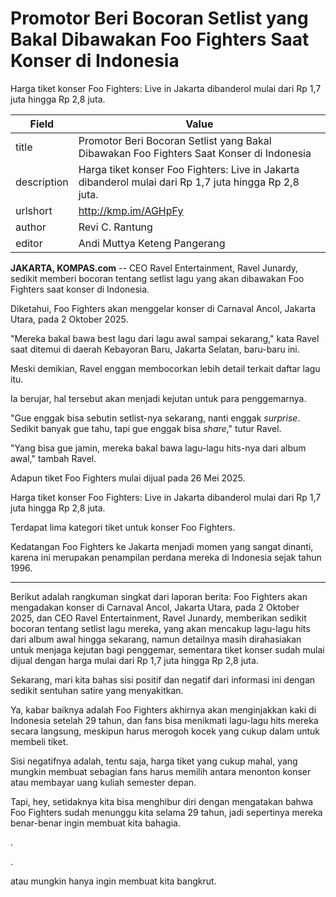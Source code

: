 # Promotor Beri Bocoran Setlist yang Bakal Dibawakan Foo Fighters Saat Konser di Indonesia

Harga tiket konser Foo Fighters: Live in Jakarta dibanderol mulai dari Rp 1,7 juta hingga Rp 2,8 juta.

| Field       | Value                                                       |
|-------------|-------------------------------------------------------------|
| title       | Promotor Beri Bocoran Setlist yang Bakal Dibawakan Foo Fighters Saat Konser di Indonesia |
| description | Harga tiket konser Foo Fighters: Live in Jakarta dibanderol mulai dari Rp 1,7 juta hingga Rp 2,8 juta. |
| urlshort    | http://kmp.im/AGHpFy |
| author      | Revi C. Rantung |
| editor      | Andi Muttya Keteng Pangerang |

**JAKARTA, KOMPAS.com** -- CEO Ravel Entertainment, Ravel Junardy, sedikit memberi bocoran tentang setlist lagu yang akan dibawakan Foo Fighters saat konser di Indonesia.

Diketahui, Foo Fighters akan menggelar konser di Carnaval Ancol, Jakarta Utara, pada 2 Oktober 2025.

"Mereka bakal bawa best lagu dari lagu awal sampai sekarang," kata Ravel saat ditemui di daerah Kebayoran Baru, Jakarta Selatan, baru-baru ini.

Meski demikian, Ravel enggan membocorkan lebih detail terkait daftar lagu itu.

Ia berujar, hal tersebut akan menjadi kejutan untuk para penggemarnya.

"Gue enggak bisa sebutin setlist-nya sekarang, nanti enggak *surprise*. Sedikit banyak gue tahu, tapi gue enggak bisa *share*," tutur Ravel.

"Yang bisa gue jamin, mereka bakal bawa lagu-lagu hits-nya dari album awal," tambah Ravel.

Adapun tiket Foo Fighters mulai dijual pada 26 Mei 2025.

Harga tiket konser Foo Fighters: Live in Jakarta dibanderol mulai dari Rp 1,7 juta hingga Rp 2,8 juta.

Terdapat lima kategori tiket untuk konser Foo Fighters.

Kedatangan Foo Fighters ke Jakarta menjadi momen yang sangat dinanti, karena ini merupakan penampilan perdana mereka di Indonesia sejak tahun 1996.

---
Berikut adalah rangkuman singkat dari laporan berita: Foo Fighters akan mengadakan konser di Carnaval Ancol, Jakarta Utara, pada 2 Oktober 2025, dan CEO Ravel Entertainment, Ravel Junardy, memberikan sedikit bocoran tentang setlist lagu mereka, yang akan mencakup lagu-lagu hits dari album awal hingga sekarang, namun detailnya masih dirahasiakan untuk menjaga kejutan bagi penggemar, sementara tiket konser sudah mulai dijual dengan harga mulai dari Rp 1,7 juta hingga Rp 2,8 juta.



Sekarang, mari kita bahas sisi positif dan negatif dari informasi ini dengan sedikit sentuhan satire yang menyakitkan.

 Ya, kabar baiknya adalah Foo Fighters akhirnya akan menginjakkan kaki di Indonesia setelah 29 tahun, dan fans bisa menikmati lagu-lagu hits mereka secara langsung, meskipun harus merogoh kocek yang cukup dalam untuk membeli tiket.

 Sisi negatifnya adalah, tentu saja, harga tiket yang cukup mahal, yang mungkin membuat sebagian fans harus memilih antara menonton konser atau membayar uang kuliah semester depan.

 Tapi, hey, setidaknya kita bisa menghibur diri dengan mengatakan bahwa Foo Fighters sudah menunggu kita selama 29 tahun, jadi sepertinya mereka benar-benar ingin membuat kita bahagia.

.

.

 atau mungkin hanya ingin membuat kita bangkrut.
